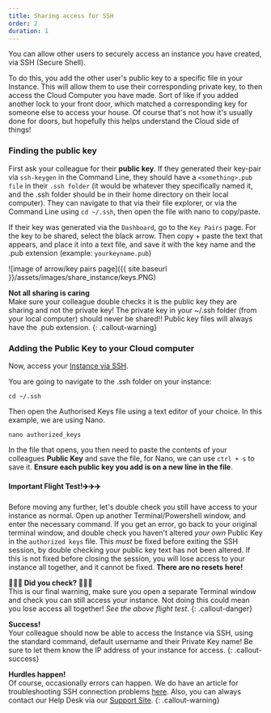 ```yaml
---
title: Sharing access for SSH
order: 2
duration: 1
---
```


You can allow other users to securely access an instance you have created, via SSH (Secure Shell).

To do this, you add the other user's public key to a specific file in your Instance. This will allow them to use their corresponding private key, to then access the Cloud Computer you have made.
Sort of like if you added another lock to your front door, which matched a corresponding key for someone else to access your house. Of course that's not how it's usually done for doors, but hopefully this helps understand the Cloud side of things!

### Finding the public key

First ask your colleague for their **public key**. If they generated their key-pair via `ssh-keygen` in the Command Line, they should have a `<something>.pub file` in their `.ssh folder` (it would be whatever they specifically named it, and the .ssh folder should be in their home directory on their local computer). They can navigate to that via their file explorer, or via the Command Line using `cd ~/.ssh`, then open the file with nano to copy/paste.

If their key was generated via the `Dashboard`, go to the `Key Pairs` page. For the key to be shared, select the black arrow. Then copy + paste the text that appears, and place it into a text file, and save it with the key name and the .pub extension (example: `yourkeyname.pub`)

![image of arrow/key pairs page]({{ site.baseurl }}/assets/images/share_instance/keys.PNG)

**Not all sharing is caring**  
Make sure your colleague double checks it is the public key they are sharing and not the private key! The private key in your ~/.ssh folder (from your local computer) should never be shared!! Public key files will always have the .pub extension.
 {: .callout-warning}

### Adding the Public Key to your Cloud computer

Now, access your [Instance via SSH](https://tutorials.rc.nectar.org.au/connecting/02-terminal-and-ssh).

You are going to navigate to the .ssh folder on your instance:
```
cd ~/.ssh
```

Then open the Authorised Keys file using a text editor of your choice. In this example, we are using Nano.
```
nano authorized_keys
```

In the file that opens, you then need to paste the contents of your colleagues **Public Key** and save the file, for Nano, we can use `ctrl + s` to save it. **Ensure each public key you add is on a new line in the file**.

#### Important Flight Test!✈️✈️✈️

Before moving any further, let's double check you still have access to your instance as normal. Open up another Terminal/Powershell window, and enter the necessary command. If you get an error, go back to your original terminal window, and double check you haven't altered *your own* Public Key in the `authorized keys` file. This *must* be fixed before exiting the SSH session, by double checking your public key text has not been altered. If this is not fixed before closing the session, you will lose access to your instance all together, and it cannot be fixed. **There are no resets here!**

**🚨🚨🚨 Did you check? 🚨🚨🚨**  
This is our final warning, make sure you open a separate Terminal window and check you can still access your instance. Not doing this could mean you lose access all together! *See the above flight test*.
 {: .callout-danger}

**Success!**  
Your colleague should now be able to access the Instance via SSH, using the standard command, default username and their Private Key name! Be sure to let them know the IP address of your instance for access.
 {: .callout-success}

**Hurdles happen!**  
Of course, occasionally errors can happen. We do have an article for troubleshooting SSH connection problems [here](https://support.ehelp.edu.au/support/solutions/articles/6000149723-troubleshooting-ssh-access-to-a-nectar-instance). Also, you can always contact our Help Desk via our [Support Site](https://support.ehelp.edu.au/).
 {: .callout-warning}